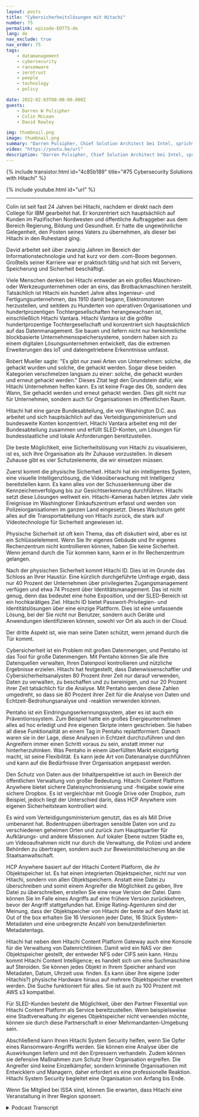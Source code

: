 ```yaml
---
layout: posts
title: "Cybersicherheitslösungen mit Hitachi"
number: 75
permalink: episode-EDT75-de
lang: de
nav_exclude: true
nav_order: 75
tags:
    - datamanagement
    - cybersecurity
    - ransomware
    - zerotrust
    - people
    - technology
    - policy

date: 2022-02-03T00:00:00.000Z
guests:
    - Darren W Pulsipher
    - Colin McLean
    - David Rowley

img: thumbnail.png
image: thumbnail.png
summary: "Darren Pulsipher, Chief Solution Architect bei Intel, spricht mit Colin McLean von Hitachi, dem Global Team Lead bei Intel, und David Rowley, dem Senior Solutions Consultant, über das umfassende Angebot von Hitachi im Bereich der Cybersicherheit."
video: "https://youtu.be/url"
description: "Darren Pulsipher, Chief Solution Architect bei Intel, spricht mit Colin McLean von Hitachi, dem Global Team Lead bei Intel, und David Rowley, dem Senior Solutions Consultant, über das umfassende Angebot von Hitachi im Bereich der Cybersicherheit."
---
```


<div>
{% include transistor.html id="4c85b189" title="#75 Cybersecurity Solutions with Hitachi" %}

{% include youtube.html id="url" %}
</div>

---

Colin ist seit fast 24 Jahren bei Hitachi, nachdem er direkt nach dem College für IBM gearbeitet hat. Er konzentriert sich hauptsächlich auf Kunden im Pazifischen Nordwesten und öffentliche Auftraggeber aus dem Bereich Regierung, Bildung und Gesundheit. Er hatte die ungewöhnliche Gelegenheit, den Posten seines Vaters zu übernehmen, als dieser bei Hitachi in den Ruhestand ging.

David arbeitet seit über zwanzig Jahren im Bereich der Informationstechnologie und hat kurz vor dem .com-Boom begonnen. Großteils seiner Karriere war er praktisch tätig und hat sich mit Servern, Speicherung und Sicherheit beschäftigt.

Viele Menschen denken bei Hitachi entweder an ein großes Maschinen- oder Werkzeugunternehmen oder an eins, das Brotbackmaschinen herstellt. Tatsächlich ist Hitachi ein hundert Jahre altes Ingenieur- und Fertigungsunternehmen, das 1910 damit begann, Elektromotoren herzustellen, und seitdem zu Hunderten von operativen Organisationen und hundertprozentigen Tochtergesellschaften herangewachsen ist, einschließlich Hitachi Vantara. Hitachi Vantara ist die größte hundertprozentige Tochtergesellschaft und konzentriert sich hauptsächlich auf das Datenmanagement. Sie bauen und liefern nicht nur herkömmliche blockbasierte Unternehmensspeichersysteme, sondern haben sich zu einem digitalen Lösungsunternehmen entwickelt, das die extremen Erweiterungen des IoT und datengetriebene Erkenntnisse umfasst.

Robert Mueller sagte: "Es gibt nur zwei Arten von Unternehmen: solche, die gehackt wurden und solche, die gehackt werden. Sogar diese beiden Kategorien verschmelzen langsam zu einer: solche, die gehackt wurden und erneut gehackt werden." Dieses Zitat legt den Grundstein dafür, wie Hitachi Unternehmen helfen kann. Es ist keine Frage des Ob, sondern des Wann, Sie gehackt werden und erneut gehackt werden. Dies gilt nicht nur für Unternehmen, sondern auch für Organisationen im öffentlichen Raum.

Hitachi hat eine ganze Bundesabteilung, die von Washington D.C. aus arbeitet und sich hauptsächlich auf das Verteidigungsministerium und bundesweite Konten konzentriert. Hitachi Vantara arbeitet eng mit der Bundesabteilung zusammen und erfüllt SLED-Konten, um Lösungen für bundesstaatliche und lokale Anforderungen bereitzustellen.

Die beste Möglichkeit, eine Sicherheitslösung von Hitachi zu visualisieren, ist es, sich Ihre Organisation als Ihr Zuhause vorzustellen. In diesem Zuhause gibt es vier Schutzelemente, die wir einsetzen müssen.

Zuerst kommt die physische Sicherheit. Hitachi hat ein intelligentes System, eine visuelle Intelligenzlösung, die Videoüberwachung mit Intelligenz bereitstellen kann. Es kann alles von der Schusserkennung über die Kennzeichenverfolgung bis zur Gesichtserkennung durchführen. Hitachi setzt diese Lösungen weltweit ein. Hitachi-Kameras haben letztes Jahr viele Ereignisse im Washingtoner Einkaufszentrum erfasst und werden von Polizeiorganisationen im ganzen Land eingesetzt. Dieses Wachstum geht alles auf die Transportabteilung von Hitachi zurück, die stark auf Videotechnologie für Sicherheit angewiesen ist.

Physische Sicherheit ist oft kein Thema, das oft diskutiert wird, aber es ist ein Schlüsselelement. Wenn Sie Ihr eigenes Gebäude und Ihr eigenes Rechenzentrum nicht kontrollieren können, haben Sie keine Sicherheit. Wenn jemand durch die Tür kommen kann, kann er in Ihr Rechenzentrum gelangen.

Nach der physischen Sicherheit kommt Hitachi ID. Dies ist im Grunde das Schloss an Ihrer Haustür. Eine kürzlich durchgeführte Umfrage ergab, dass nur 40 Prozent der Unternehmen über privilegiertes Zugangsmanagement verfügen und etwa 74 Prozent über Identitätsmanagement. Das ist nicht genug, denn das bedeutet eine hohe Exposition, und der SLED-Bereich ist ein hochkarätiges Ziel. Hitachi ID bietet Passwort-Privilegien- und Identitätslösungen über eine einzige Plattform. Dies ist eine umfassende Lösung, bei der Sie nicht nur Benutzer, sondern auch Geräte und Anwendungen identifizieren können, sowohl vor Ort als auch in der Cloud.

Der dritte Aspekt ist, wie man seine Daten schützt, wenn jemand durch die Tür kommt.

Cybersicherheit ist ein Problem mit großen Datenmengen, und Pentaho ist das Tool für große Datenmengen. Mit Pentaho können Sie alle Ihre Datenquellen verwalten, Ihren Datenpool kontrollieren und nützliche Ergebnisse erzielen. Hitachi hat festgestellt, dass Datenwissenschaftler und Cybersicherheitsanalysten 80 Prozent ihrer Zeit nur darauf verwenden, Daten zu verwalten, zu beschaffen und zu bereinigen, und nur 20 Prozent ihrer Zeit tatsächlich für die Analyse. Mit Pentaho werden diese Zahlen umgedreht, so dass sie 80 Prozent ihrer Zeit für die Analyse von Daten und Echtzeit-Bedrohungsanalyse und -reaktion verwenden können.

Pentaho ist ein Eindringungserkennungssystem, aber es ist auch ein Präventionssystem. Zum Beispiel hatte ein großes Energieunternehmen alles ad hoc erledigt und ihre eigenen Skripte intern geschrieben. Sie haben all diese Funktionalität an einem Tag in Pentaho replattformiert. Danach waren sie in der Lage, diese Analysen in Echtzeit durchzuführen und den Angreifern immer einen Schritt voraus zu sein, anstatt immer nur hinterherzuhinken. Was Pentaho in einem überfüllten Markt einzigartig macht, ist seine Flexibilität. Es kann jede Art von Datenanalyse durchführen und kann auf die Bedürfnisse Ihrer Organisation angepasst werden.

Den Schutz von Daten aus der Inhaltperspektive ist auch im Bereich der öffentlichen Verwaltung von großer Bedeutung. Hitachi Content Platform Anywhere bietet sichere Dateisynchronisierung und -freigabe sowie eine sichere Dropbox. Es ist vergleichbar mit Google Drive oder Dropbox, zum Beispiel, jedoch liegt der Unterschied darin, dass HCP Anywhere vom eigenen Sicherheitsteam kontrolliert wird.

Es wird vom Verteidigungsministerium genutzt, das es als Mill Drive umbenannt hat. Bodentruppen übertragen sensible Daten von und zu verschiedenen geheimen Orten und zurück zum Hauptquartier für Aufklärungs- und andere Missionen. Auf lokaler Ebene nutzen Städte es, um Videoaufnahmen nicht nur durch die Verwaltung, die Polizei und andere Behörden zu übertragen, sondern auch zur Beweismittelsicherung an die Staatsanwaltschaft.

HCP Anywhere basiert auf der Hitachi Content Platform, die ihr Objektspeicher ist. Es hat einen integrierten Objektspeicher, nicht nur von Hitachi, sondern von allen Objektspeichern. Anstatt eine Datei zu überschreiben und somit einem Angreifer die Möglichkeit zu geben, Ihre Datei zu überschreiben, erstellen Sie eine neue Version der Datei. Dann können Sie im Falle eines Angriffs auf eine frühere Version zurückkehren, bevor der Angriff stattgefunden hat. Einige Rating-Agenturen sind der Meinung, dass der Objektspeicher von Hitachi der beste auf dem Markt ist. Out of the box erhalten Sie 16 Versionen jeder Datei, 16 Stück System-Metadaten und eine unbegrenzte Anzahl von benutzerdefinierten Metadatentags.

Hitachi hat neben dem Hitachi Content Platform Gateway auch eine Konsole für die Verwaltung von Datenrichtlinien. Damit wird ein NAS vor den Objektspeicher gestellt, der entweder NFS oder CIFS sein kann. Hinzu kommt Hitachi Content Intelligence; es handelt sich um eine Suchmaschine auf Steroiden. Sie können jedes Objekt in Ihrem Speicher anhand von Metadaten, Datum, Uhrzeit usw. finden. Es kann über Ihre eigene (oder Hitachis?) physische Hardware hinaus auf mehrere Objektspeicher erweitert werden. Die Suche funktioniert für alles. Sie ist auch zu 100 Prozent mit AWS s3 kompatibel.

Für SLED-Kunden besteht die Möglichkeit, über den Partner Flexential von Hitachi Content Platform als Service bereitzustellen. Wenn beispielsweise eine Stadtverwaltung ihr eigenes Objektspeicher nicht verwenden möchte, können sie durch diese Partnerschaft in einer Mehrmandanten-Umgebung sein.

Abschließend kann Ihnen Hitachi System Security helfen, wenn Sie Opfer eines Ransomware-Angriffs werden. Sie können eine Analyse über die Auswirkungen liefern und mit den Erpressern verhandeln. Zudem können sie defensive Maßnahmen zum Schutz Ihrer Organisation ergreifen. Die Angreifer sind keine Einzelkämpfer, sondern kriminelle Organisationen mit Entwicklern und Managern, daher erfordert es eine professionelle Reaktion. Hitachi System Security begleitet eine Organisation von Anfang bis Ende.

Wenn Sie Mitglied bei ISSA sind, können Sie erwarten, dass Hitachi eine Veranstaltung in Ihrer Region sponsert.



<details>
<summary> Podcast Transcript </summary>

<p></p>

</details>
